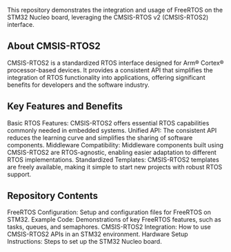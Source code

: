 This repository demonstrates the integration and usage of FreeRTOS on the STM32 Nucleo board, leveraging the CMSIS-RTOS v2 (CMSIS-RTOS2) interface.

## About CMSIS-RTOS2 ##
CMSIS-RTOS2 is a standardized RTOS interface designed for Arm® Cortex® processor-based devices. It provides a consistent API that simplifies the integration of RTOS functionality into applications, 
offering significant benefits for developers and the software industry.

## Key Features and Benefits ##
Basic RTOS Features: CMSIS-RTOS2 offers essential RTOS capabilities commonly needed in embedded systems.
Unified API: The consistent API reduces the learning curve and simplifies the sharing of software components.
Middleware Compatibility: Middleware components built using CMSIS-RTOS2 are RTOS-agnostic, enabling easier adaptation to different RTOS implementations.
Standardized Templates: CMSIS-RTOS2 templates are freely available, making it simple to start new projects with robust RTOS support.

## Repository Contents ##
FreeRTOS Configuration: Setup and configuration files for FreeRTOS on STM32.
Example Code: Demonstrations of key FreeRTOS features, such as tasks, queues, and semaphores.
CMSIS-RTOS2 Integration: How to use CMSIS-RTOS2 APIs in an STM32 environment.
Hardware Setup Instructions: Steps to set up the STM32 Nucleo board.
